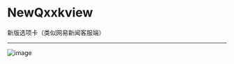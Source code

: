 # NewQxxkview
新版选项卡（类似网易新闻客服端）

------------------------------
 ![image](https://github.com/ButBueatiful/dotvim/raw/master/screenshots/vim-screenshot.jpg)